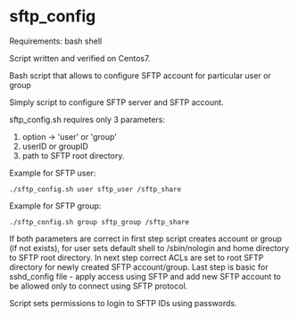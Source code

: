 # sftp_config
Requirements: bash shell

Script written and verified on Centos7.

Bash script that allows to configure SFTP account for particular user or group

Simply script to configure SFTP server and SFTP account.

sftp_config.sh requires only 3 parameters:
1. option -> 'user' or 'group'
1. userID or groupID
2. path to SFTP root directory.

Example for SFTP user:
```
./sftp_config.sh user sftp_user /sftp_share
```

Example for SFTP group:
```
./sftp_config.sh group sftp_group /sftp_share
```

If both parameters are correct in first step script creates account or group (if not exists), for user sets default shell to /sbin/nologin and home directory to SFTP root directory.
In next step correct ACLs are set to root SFTP directory for newly created SFTP account/group.
Last step is basic for sshd_config file - apply access using SFTP and add new SFTP account to be allowed only to connect using SFTP protocol.

Script sets permissions to login to SFTP IDs using passwords.
